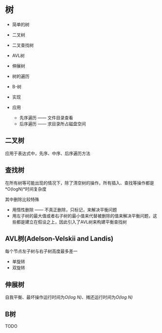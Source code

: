 # 树
- 简单的树
- 二叉树
- 二叉查找树
- AVL树
- 伸展树
- 树的遍历
- B-树

- 实现
- 应用
  - 先序遍历 —— 文件目录查看
  - 后序遍历 —— 求目录所占磁盘空间

## 二叉树
应用于表达式中，先序、中序、后序遍历方法

## 查找树
在所有树等可能出现的情况下，除了清空树的操作，所有插入、查找等操作都是*O(logN)*时间复杂度

其中删除比较特殊
- 用惰性删除 —— 不真正删除，只标记，来解决平衡问题
- 用左子树的最大值或者右子树的最小值来代替被删除的值来解决平衡问题，这些都是建立在假设之上，因此引入了AVL树来构建平衡查找树

## AVL树(Adelson-Velskii and Landis)
每个节点左子树与右子树高度最多差一

- 单旋转
- 双旋转

## 伸展树
自我平衡、最坏操作运行时间为*O(log N)*、摊还运行时间为*O(log N)*
 
 ## B树
 TODO